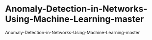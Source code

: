# Anomaly-Detection-in-Networks-Using-Machine-Learning-master
Anomaly-Detection-in-Networks-Using-Machine-Learning-master
